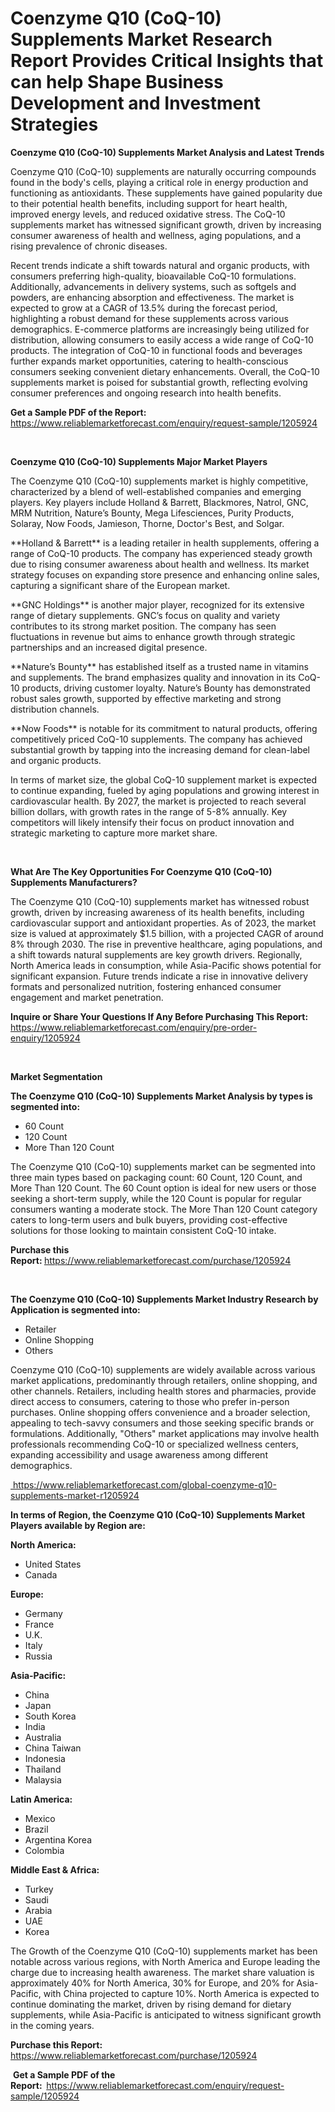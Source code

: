 <p><h1>Coenzyme Q10 (CoQ-10) Supplements Market Research Report Provides Critical Insights that can help Shape Business Development and Investment Strategies</h1></p><p><strong>Coenzyme Q10 (CoQ-10) Supplements Market Analysis and Latest Trends</strong></p>
<p><p>Coenzyme Q10 (CoQ-10) supplements are naturally occurring compounds found in the body's cells, playing a critical role in energy production and functioning as antioxidants. These supplements have gained popularity due to their potential health benefits, including support for heart health, improved energy levels, and reduced oxidative stress. The CoQ-10 supplements market has witnessed significant growth, driven by increasing consumer awareness of health and wellness, aging populations, and a rising prevalence of chronic diseases.</p><p>Recent trends indicate a shift towards natural and organic products, with consumers preferring high-quality, bioavailable CoQ-10 formulations. Additionally, advancements in delivery systems, such as softgels and powders, are enhancing absorption and effectiveness. The market is expected to grow at a CAGR of 13.5% during the forecast period, highlighting a robust demand for these supplements across various demographics. E-commerce platforms are increasingly being utilized for distribution, allowing consumers to easily access a wide range of CoQ-10 products. The integration of CoQ-10 in functional foods and beverages further expands market opportunities, catering to health-conscious consumers seeking convenient dietary enhancements. Overall, the CoQ-10 supplements market is poised for substantial growth, reflecting evolving consumer preferences and ongoing research into health benefits.</p></p>
<p><strong>Get a Sample PDF of the Report:&nbsp;</strong> <a href="https://www.reliablemarketforecast.com/enquiry/request-sample/1205924?utm_campaign=3284&utm_medium=2&utm_source=Github&utm_content=ia&utm_term=19042025&utm_id=coenzyme-q10-coq-10-supplements">https://www.reliablemarketforecast.com/enquiry/request-sample/1205924</a></p>
<p>&nbsp;</p>
<p><strong>Coenzyme Q10 (CoQ-10) Supplements Major Market Players</strong></p>
<p><p>The Coenzyme Q10 (CoQ-10) supplements market is highly competitive, characterized by a blend of well-established companies and emerging players. Key players include Holland & Barrett, Blackmores, Natrol, GNC, MRM Nutrition, Nature’s Bounty, Mega Lifesciences, Purity Products, Solaray, Now Foods, Jamieson, Thorne, Doctor's Best, and Solgar.</p><p>**Holland & Barrett** is a leading retailer in health supplements, offering a range of CoQ-10 products. The company has experienced steady growth due to rising consumer awareness about health and wellness. Its market strategy focuses on expanding store presence and enhancing online sales, capturing a significant share of the European market.</p><p>**GNC Holdings** is another major player, recognized for its extensive range of dietary supplements. GNC’s focus on quality and variety contributes to its strong market position. The company has seen fluctuations in revenue but aims to enhance growth through strategic partnerships and an increased digital presence.</p><p>**Nature’s Bounty** has established itself as a trusted name in vitamins and supplements. The brand emphasizes quality and innovation in its CoQ-10 products, driving customer loyalty. Nature’s Bounty has demonstrated robust sales growth, supported by effective marketing and strong distribution channels.</p><p>**Now Foods** is notable for its commitment to natural products, offering competitively priced CoQ-10 supplements. The company has achieved substantial growth by tapping into the increasing demand for clean-label and organic products.</p><p>In terms of market size, the global CoQ-10 supplement market is expected to continue expanding, fueled by aging populations and growing interest in cardiovascular health. By 2027, the market is projected to reach several billion dollars, with growth rates in the range of 5-8% annually. Key competitors will likely intensify their focus on product innovation and strategic marketing to capture more market share.</p></p>
<p>&nbsp;</p>
<p><strong>What Are The Key Opportunities For Coenzyme Q10 (CoQ-10) Supplements Manufacturers?</strong></p>
<p><p>The Coenzyme Q10 (CoQ-10) supplements market has witnessed robust growth, driven by increasing awareness of its health benefits, including cardiovascular support and antioxidant properties. As of 2023, the market size is valued at approximately $1.5 billion, with a projected CAGR of around 8% through 2030. The rise in preventive healthcare, aging populations, and a shift towards natural supplements are key growth drivers. Regionally, North America leads in consumption, while Asia-Pacific shows potential for significant expansion. Future trends indicate a rise in innovative delivery formats and personalized nutrition, fostering enhanced consumer engagement and market penetration.</p></p>
<p><strong>Inquire or Share Your Questions If Any Before Purchasing This Report:</strong> <a href="https://www.reliablemarketforecast.com/enquiry/pre-order-enquiry/1205924?utm_campaign=3284&utm_medium=2&utm_source=Github&utm_content=ia&utm_term=19042025&utm_id=coenzyme-q10-coq-10-supplements">https://www.reliablemarketforecast.com/enquiry/pre-order-enquiry/1205924</a></p>
<p>&nbsp;</p>
<p><strong>Market Segmentation</strong></p>
<p><strong>The Coenzyme Q10 (CoQ-10) Supplements Market Analysis by types is segmented into:</strong></p>
<p><ul><li>60 Count</li><li>120 Count</li><li>More Than 120 Count</li></ul></p>
<p><p>The Coenzyme Q10 (CoQ-10) supplements market can be segmented into three main types based on packaging count: 60 Count, 120 Count, and More Than 120 Count. The 60 Count option is ideal for new users or those seeking a short-term supply, while the 120 Count is popular for regular consumers wanting a moderate stock. The More Than 120 Count category caters to long-term users and bulk buyers, providing cost-effective solutions for those looking to maintain consistent CoQ-10 intake.</p></p>
<p><strong>Purchase this Report:&nbsp;</strong><a href="https://www.reliablemarketforecast.com/purchase/1205924?utm_campaign=3284&utm_medium=2&utm_source=Github&utm_content=ia&utm_term=19042025&utm_id=coenzyme-q10-coq-10-supplements">https://www.reliablemarketforecast.com/purchase/1205924</a></p>
<p>&nbsp;</p>
<p><strong>The Coenzyme Q10 (CoQ-10) Supplements Market Industry Research by Application is segmented into:</strong></p>
<p><ul><li>Retailer</li><li>Online Shopping</li><li>Others</li></ul></p>
<p><p>Coenzyme Q10 (CoQ-10) supplements are widely available across various market applications, predominantly through retailers, online shopping, and other channels. Retailers, including health stores and pharmacies, provide direct access to consumers, catering to those who prefer in-person purchases. Online shopping offers convenience and a broader selection, appealing to tech-savvy consumers and those seeking specific brands or formulations. Additionally, "Others" market applications may involve health professionals recommending CoQ-10 or specialized wellness centers, expanding accessibility and usage awareness among different demographics.</p></p>
<p><a href="https://www.reliablemarketforecast.com/global-coenzyme-q10-supplements-market-r1205924?utm_campaign=3284&utm_medium=2&utm_source=Github&utm_content=ia&utm_term=19042025&utm_id=coenzyme-q10-coq-10-supplements">&nbsp;https://www.reliablemarketforecast.com/global-coenzyme-q10-supplements-market-r1205924</a></p>
<p><strong>In terms of Region, the Coenzyme Q10 (CoQ-10) Supplements Market Players available by Region are:</strong></p>
<p>
    <p> <strong> North America: </strong>
        <ul>
            <li>United States</li>
            <li>Canada</li>
        </ul>
        </p> 
    <p> <strong> Europe: </strong>
        <ul>
            <li>Germany</li>
            <li>France</li>
            <li>U.K.</li>
            <li>Italy</li>
            <li>Russia</li>
        </ul>
        </p> 
    <p> <strong> Asia-Pacific: </strong>
        <ul>
            <li>China</li>
            <li>Japan</li>
            <li>South Korea</li>
            <li>India</li>
            <li>Australia</li>
            <li>China Taiwan</li>
            <li>Indonesia</li>
            <li>Thailand</li>
            <li>Malaysia</li>
        </ul>
        </p> 
    <p> <strong> Latin America: </strong>
        <ul>
            <li>Mexico</li>
            <li>Brazil</li>
            <li>Argentina Korea</li>
            <li>Colombia</li>
        </ul>
        </p> 
    <p> <strong> Middle East & Africa: </strong>
        <ul>
            <li>Turkey</li>
            <li>Saudi</li>
            <li>Arabia</li>
            <li>UAE</li>
            <li>Korea</li>
        </ul>
    </p>
    </p>
<p><p>The Growth of the Coenzyme Q10 (CoQ-10) supplements market has been notable across various regions, with North America and Europe leading the charge due to increasing health awareness. The market share valuation is approximately 40% for North America, 30% for Europe, and 20% for Asia-Pacific, with China projected to capture 10%. North America is expected to continue dominating the market, driven by rising demand for dietary supplements, while Asia-Pacific is anticipated to witness significant growth in the coming years.</p></p>
<p><strong>Purchase this Report: </strong><a href="https://www.reliablemarketforecast.com/purchase/1205924?utm_campaign=3284&utm_medium=2&utm_source=Github&utm_content=ia&utm_term=19042025&utm_id=coenzyme-q10-coq-10-supplements">https://www.reliablemarketforecast.com/purchase/1205924</a></p>
<p>&nbsp;<strong>Get a Sample PDF of the Report:&nbsp;&nbsp;</strong><a href="https://www.reliablemarketforecast.com/enquiry/request-sample/1205924?utm_campaign=3284&utm_medium=2&utm_source=Github&utm_content=ia&utm_term=19042025&utm_id=coenzyme-q10-coq-10-supplements">https://www.reliablemarketforecast.com/enquiry/request-sample/1205924</a></p>
<p><strong></strong></p>
<p><p></p><p></p><p></p></p>